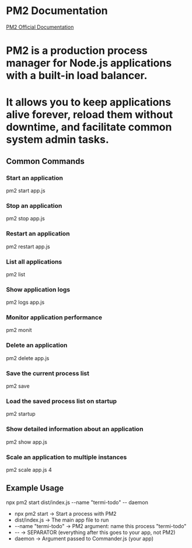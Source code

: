 # PM2 Documentation

[PM2 Official Documentation](https://pm2.keymetrics.io/)

# PM2 is a production process manager for Node.js applications with a built-in load balancer.

# It allows you to keep applications alive forever, reload them without downtime, and facilitate common system admin tasks.

## Common Commands

### Start an application

pm2 start app.js

### Stop an application

pm2 stop app.js

### Restart an application

pm2 restart app.js

### List all applications

pm2 list

### Show application logs

pm2 logs app.js

### Monitor application performance

pm2 monit

### Delete an application

pm2 delete app.js

### Save the current process list

pm2 save

### Load the saved process list on startup

pm2 startup

### Show detailed information about an application

pm2 show app.js

### Scale an application to multiple instances

pm2 scale app.js 4

## Example Usage

npx pm2 start dist/index.js --name "termi-todo" -- daemon

- npx pm2 start → Start a process with PM2
- dist/index.js → The main app file to run
- --name "termi-todo" → PM2 argument: name this process "termi-todo"
- -- → SEPARATOR (everything after this goes to your app, not PM2)
- daemon → Argument passed to Commander.js (your app)

